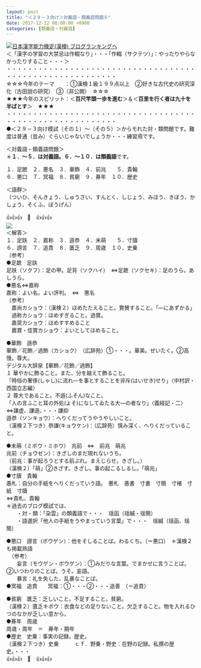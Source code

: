 ```yaml
---
layout: post
title: "＜２９－３向け＞対義語・類義語問題⑥"
date: 2017-12-12 00:00:00 +0900
categories: [類義語・対義語]
---
```


[![](/syuusyuu9701/assets/images/＜２９－３向け＞対義語・類義語問題⑥-br_c_3028_1.gif)](http://blog.with2.net/link.php?1659096:3028 "日本漢字能力検定(漢検) ブログランキングへ")[日本漢字能力検定(漢検) ブログランキングへ](http://blog.with2.net/link.php?1659096:3028)  
＜「漢字の学習の大禁忌は作輟なり」・・・「作輟（サクテツ）」：やったりやらなかったりすること・・・＞  
・・・・・・・・・・・・・・・・・・・・・・・・・・・・・・・・・・・・・・・・・・・・・・・・・・・・・・・・・  
☆☆☆今年のテーマ　　：①漢検１級１９９点以上　②好きな古代史の研究深化（古田説の研究）　③（非公開）　☆☆☆　　  
★★★今年のスピリット：＜**百尺竿頭一歩を進む**＞＆＜**百里を行く者は九十を半ばとす**＞　★★★  
・・・・・・・・・・・・・・・・・・・・・・・・・・・・・・・・・・・・・・・・・・・・・・・・・・・・・・・・・  
●＜２９－３向け模試（その１）～（その５）＞からモれた対・類問題です。難度は普通（並み）ぐらいじゃないでしょうか・・・練習用です。  
  
＜対義語・類義語問題＞  
＊**１．～５．は対義語。６．～１０．は類義語**です。  
  
１．足蹠　２．悪名　３．華飾　４．前兆　　５．貴翰  
６．悪口　７．冥福　８．貧窮　９．朞年　１０．歴史　  
  
＜語群＞  
（ついひ、そんきょう、しゅうさい、すんとく、しじょう、みほう、きぼう、かしょう、そくふ、ぼうげん）  
  
👍👍👍　🐔　👍👍👍  
![](/syuusyuu9701/assets/images/＜２９－３向け＞対義語・類義語問題⑥-6f38feda6a87280c39c94f8e66df9028.png)  
＜解答＞  
１．足趺　２．嘉称　３．遜恭　４．未萌　　５．寸牘  
６．謗言　７．追賁　８．匱乏　９．周歳　１０．史乗  
（参考）  
●足蹠　足趺  
足趺（ソクフ）：足の甲。足背（ソクハイ）　⇔足蹠（ソクセキ）：足のうら。あしうら。  
●悪名⇔嘉称  
嘉称：よい名。よい評判。　⇔　悪名  
（参考）  
　嘉尚カショウ：（漢検２）ほめたたえること。賞賛すること。「―にあずかる」  
　過称カショウ：ほめすぎること。過賞。  
　嘉奨カショウ：ほめすすめること  
　嘉賞・佳賞カショウ：よいとしてほめること。  
  
●華飾　遜恭  
華飾／花飾／過飾（カショク）　（広辞苑）①・・・。華美。ぜいたく。②高慢。尊大。  
デジタル大辞泉【華飾／花飾／過飾】  
１ 華やかに飾ること。また、分を越えて飾ること。  
「時俗の奢侈(しゃし)に流れ―を事とすることを非斥(はいせき)せり」〈中村訳・西国立志編〉  
２ 尊大であること。不遜(ふそん)なこと。  
「人の言ふこと耳の外処(よそ)になしてゐたる大―の者なり」〈義経記・二〉  
⇔謙虚、謙遜、・・・謙抑  
遜恭（ソンキョウ）：へりくだってうやうやしいこと。  
（漢検２下つき）恭謙(キョウケン)：（広辞苑）慎み深く、へりくだっていること。  
  
●未萌（ミボウ・ミホウ）　兆前　⇔　前兆　萌兆  
兆前（チョウゼン）：きざしのまだ現れないうち。  
（前兆：事が起ろうとする前ぶれ。まえじらせ。きざし。）  
（漢検２）「萌」②きざす。きざし。事の起こるしるし。「萌兆」  
●寸牘　貴翰  
愚札：自分の手紙をへりくだっていう語。　悪札　愚書　寸書　寸簡　寸楮　寸紙　寸牘  
⇔貴札、貴翰  
＊過去のブログ模試では、  
　　・対・類：「朶雲」の類義語で・・・　瑶函（瑶緘・瑶簡）  
　　・語選択「他人の手紙をうやまっていう言葉」で・・・　瑶緘（瑶函、瑶簡）  
  
●悪口　謗言（ボウゲン）：他をそしることば。わるくち。（＝悪口）　＊漢検２も掲載熟語  
　（参考）  
　　妄言（モウゲン・ボウゲン）：①みだりな言葉。でまかせに言うことば。②いつわりのことば。うそ。妄語。  
　　暴言：礼を失した、乱暴なことば。  
●冥福　追賁　　冥福：①・・・②・・・追善　（＝追賁）  
  
●貧窮　匱乏：乏しいこと。不足すること。貧窮。  
（漢検２）匱乏キボウ：衣食などの足りないこと。欠乏すること。物を入れるひつのなかが乏しい意から。  
●朞年　周歳  
周歳・周年　＝　朞年・期年  
●歴史　史乗：事実の記録。歴史。　　  
（漢検２下つき）史乗　　　ｃｆ．野乗・野史：在野の記録。私撰の歴史。・・・  
👍👍👍　🐔　👍👍👍